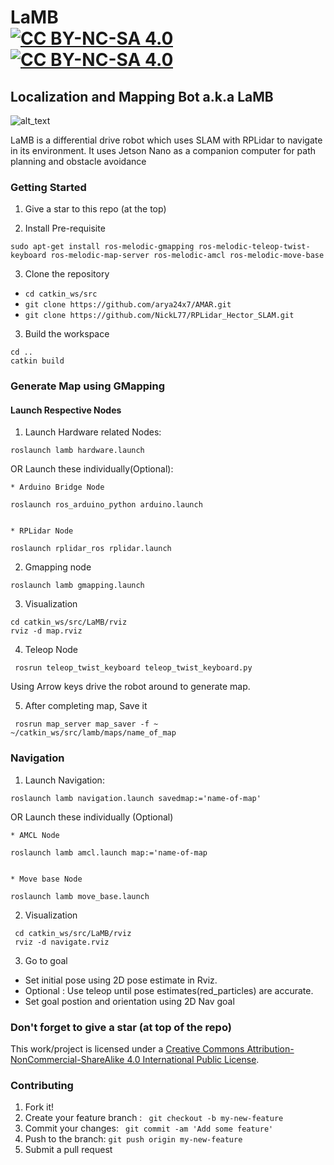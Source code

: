 [//]: # (Image Reference)

[image1]: ./images/lamb.jpg


# LaMB <br> [![CC BY-NC-SA 4.0][cc-by-nc-sa-shield]][cc-by-nc-sa] [![CC BY-NC-SA 4.0][cc-by-nc-sa-image]][cc-by-nc-sa]


## Localization and Mapping Bot a.k.a LaMB

![alt_text][image1]

LaMB is a differential drive robot which uses SLAM with RPLidar to navigate in its environment. It uses Jetson Nano as a companion computer for path planning and obstacle avoidance

### Getting Started

1. Give a star to this repo (at the top) 

2. Install Pre-requisite
```
sudo apt-get install ros-melodic-gmapping ros-melodic-teleop-twist-keyboard ros-melodic-map-server ros-melodic-amcl ros-melodic-move-base
```

3. Clone the repository

- `cd catkin_ws/src`
- `git clone https://github.com/arya24x7/AMAR.git`
- `git clone https://github.com/NickL77/RPLidar_Hector_SLAM.git`	

3. Build the workspace
```
cd ..
catkin build
```
### Generate Map using GMapping

#### Launch Respective Nodes

1. Launch Hardware related Nodes:
```
roslaunch lamb hardware.launch
```
OR Launch these individually(Optional):

	* Arduino Bridge Node
	
	roslaunch ros_arduino_python arduino.launch
	

	* RPLidar Node
	
 	roslaunch rplidar_ros rplidar.launch
 	

2. Gmapping node
``` 
roslaunch lamb gmapping.launch
```

3. Visualization
```
cd catkin_ws/src/LaMB/rviz 
rviz -d map.rviz
```
4. Teleop Node
```
 rosrun teleop_twist_keyboard teleop_twist_keyboard.py 
```
Using Arrow keys drive the robot around to generate map.

5. After completing map, Save it 
```
 rosrun map_server map_saver -f ~ ~/catkin_ws/src/lamb/maps/name_of_map
```


### Navigation

1. Launch Navigation:
```
roslaunch lamb navigation.launch savedmap:='name-of-map'
``` 
OR Launch these individually (Optional)

	* AMCL Node
	
 	roslaunch lamb amcl.launch map:='name-of-map
	

	* Move base Node
	
	roslaunch lamb move_base.launch
	

2. Visualization
```
 cd catkin_ws/src/LaMB/rviz
 rviz -d navigate.rviz
```
3. Go to goal
* Set initial pose using 2D pose estimate in Rviz.
* Optional : Use teleop until pose estimates(red_particles) are accurate.
* Set goal postion and orientation using 2D Nav goal 

### Don't forget to give a star (at top of the repo) 

[cc-by-nc-sa]: http://creativecommons.org/licenses/by-nc-sa/4.0/
[cc-by-nc-sa-image]: https://licensebuttons.net/l/by-nc-sa/4.0/88x31.png
[cc-by-nc-sa-shield]: https://img.shields.io/badge/License-CC%20BY--NC--SA%204.0-lightgrey.svg
This work/project is licensed under a [Creative Commons Attribution-NonCommercial-ShareAlike 4.0 International Public License][cc-by-nc-sa]. 

### Contributing 

1. Fork it!
2. Create your feature branch : ` git checkout -b my-new-feature`
3. Commit your changes: ` git commit -am 'Add some feature'`
4. Push to the branch: `git push origin my-new-feature`
5. Submit a pull request
